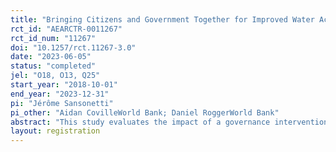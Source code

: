 ```yaml
---
title: "Bringing Citizens and Government Together for Improved Water Access"
rct_id: "AEARCTR-0011267"
rct_id_num: "11267"
doi: "10.1257/rct.11267-3.0"
date: "2023-06-05"
status: "completed"
jel: "O18, O13, Q25"
start_year: "2018-10-01"
end_year: "2023-12-31"
pi: "Jérôme Sansonetti"
pi_other: "Aidan CovilleWorld Bank; Daniel RoggerWorld Bank"
abstract: "This study evaluates the impact of a governance intervention that aims to improve the sustainability of communal water points in Tanzania. Responsibility for the maintenance of communal infrastructure in low and middle income countries is often ambiguous, leading to inefficiency and dysfunction in public and private investments. Roughly half of the communal water points in Tanzania do not produce water. To overcome inefficiencies in the maintenance of communal infrastructure, we study an intervention that aims to strengthen coproduction between the district governments and village water community organisations, which are jointly responsible for maintaining communal water points. The intervention consists of repeated `action-learning' consultations led by an independent facilitator that encourages information sharing and the resolution of ambiguities around responsibilities for maintenance between the two parties. We evaluate its impact through a cluster-randomized controlled trial and measure impacts on the functionality of communal water points, maintenance practices, and measures of coordination between the parties."
layout: registration
---
```


